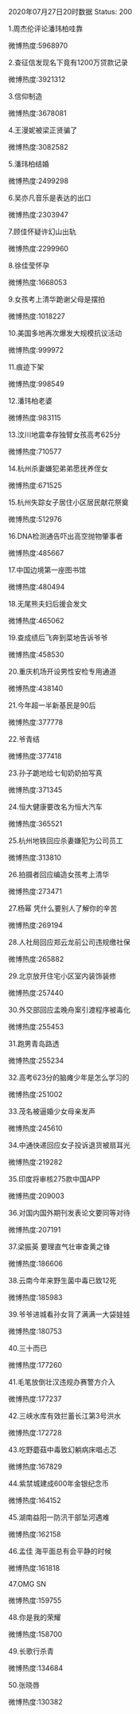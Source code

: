 2020年07月27日20时数据
Status: 200

1.周杰伦评论潘玮柏哇靠

微博热度:5968970

2.查征信发现名下竟有1200万贷款记录

微博热度:3921312

3.信仰制造

微博热度:3678081

4.王漫妮被梁正贤骗了

微博热度:3082582

5.潘玮柏结婚

微博热度:2499298

6.吴亦凡音乐是表达的出口

微博热度:2303947

7.顾佳怀疑许幻山出轨

微博热度:2299960

8.徐佳莹怀孕

微博热度:1668053

9.女孩考上清华跪谢父母是摆拍

微博热度:1018227

10.美国多地再次爆发大规模抗议活动

微博热度:999972

11.痕迹下架

微博热度:998549

12.潘玮柏老婆

微博热度:983115

13.汶川地震幸存独臂女孩高考625分

微博热度:710577

14.杭州杀妻嫌犯弟弟愿抚养侄女

微博热度:671525

15.杭州失踪女子居住小区居民献花祭奠

微博热度:512976

16.DNA检测通告吓出高空抛物肇事者

微博热度:485667

17.中国边境第一座图书馆

微博热度:480494

18.无尾熊夫妇后援会发文

微博热度:465062

19.查成绩后飞奔到菜地告诉爷爷

微博热度:458530

20.重庆机场开设男性安检专用通道

微博热度:438140

21.今年超一半新基民是90后

微博热度:377778

22.爷青结

微博热度:377418

23.孙子跪地给七旬奶奶拍写真

微博热度:371345

24.恒大健康要改名为恒大汽车

微博热度:365521

25.杭州地铁回应杀妻嫌犯为公司员工

微博热度:313810

26.拍摄者回应编造女孩考上清华

微博热度:273471

27.杨幂 凭什么要别人了解你的辛苦

微博热度:269194

28.人社局回应郑云龙前公司违规缴社保

微博热度:265882

29.北京放开住宅小区室内装饰装修

微博热度:257440

30.外交部回应孟晚舟案引渡程序被毒化

微博热度:255453

31.跑男青岛路透

微博热度:255234

32.高考623分的脑瘫少年是怎么学习的

微博热度:251002

33.茂名被逼婚少女母亲发声

微博热度:245610

34.中通快递回应女子投诉退货被扇耳光

微博热度:219282

35.印度将审核275款中国APP

微博热度:209003

36.对国内国外期刊发表论文要同等对待

微博热度:207191

37.梁振英 要理直气壮审查黄之锋

微博热度:186606

38.云南今年来野生菌中毒已致12死

微博热度:185983

39.爷爷进城看孙女背了满满一大袋娃娃

微博热度:180753

40.三十而已

微博热度:177260

41.毛笔放倒壮汉违规办赛警方介入

微博热度:177237

42.三峡水库有效拦蓄长江第3号洪水

微博热度:172728

43.吃野蘑菇中毒致幻躺病床唱忐忑

微博热度:167829

44.紫禁城建成600年金银纪念币

微博热度:164152

45.湖南益阳一防汛干部坠河遇难

微博热度:162158

46.孟佳 海平面总有会平静的时候

微博热度:161818

47.OMG SN

微博热度:159755

48.你是我的荣耀

微博热度:158700

49.长歌行杀青

微博热度:134684

50.张晓唇

微博热度:130382

